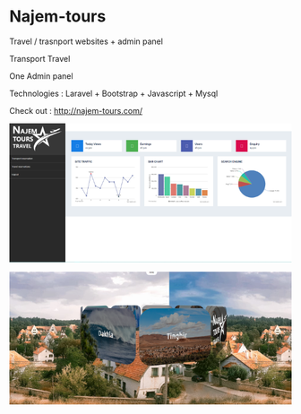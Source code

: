 # Najem-tours
Travel / trasnport websites + admin panel

Transport 
Travel 

One Admin panel

 Technologies : 
 Laravel + Bootstrap + Javascript + Mysql 

Check out : http://najem-tours.com/

![alt text](https://github.com/LeDev007/Najem-tours/blob/main/admin%20panel.png)

![alt text](https://github.com/LeDev007/Najem-tours/blob/main/3D%20gallery.png)
